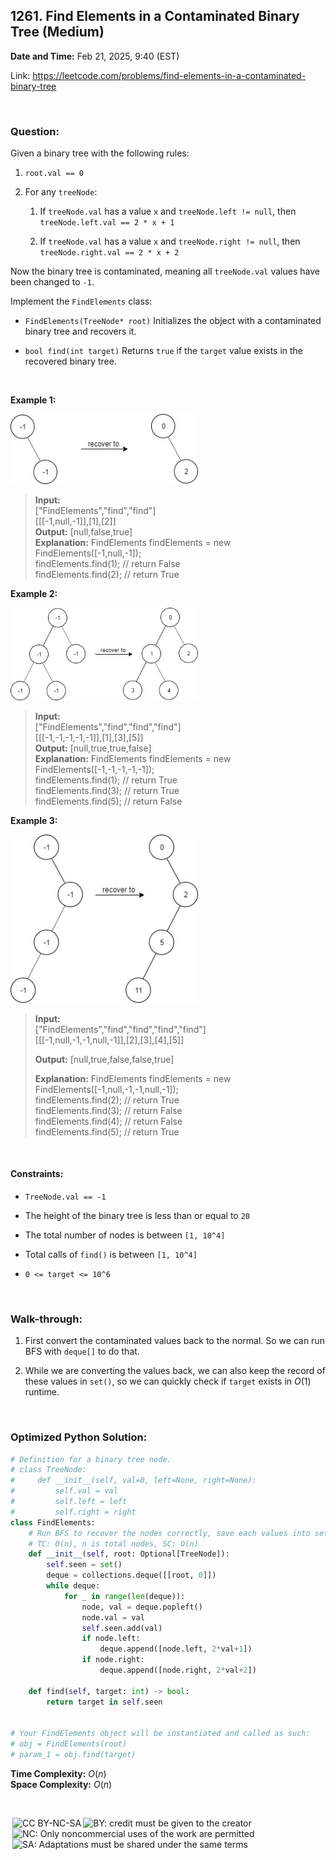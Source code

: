 ## 1261. Find Elements in a Contaminated Binary Tree (Medium)
**Date and Time:** Feb 21, 2025, 9:40 (EST)

Link: https://leetcode.com/problems/find-elements-in-a-contaminated-binary-tree

<br>

### Question:
Given a binary tree with the following rules:

1. `root.val == 0`

2. For any `treeNode`:
   1. If `treeNode.val` has a value `x` and `treeNode.left != null`, then `treeNode.left.val == 2 * x + 1`

   2. If `treeNode.val` has a value `x` and `treeNode.right != null`, then `treeNode.right.val == 2 * x + 2`

Now the binary tree is contaminated, meaning all `treeNode.val` values have been changed to `-1`.

Implement the `FindElements` class:

- `FindElements(TreeNode* root)` Initializes the object with a contaminated binary tree and recovers it.

- `bool find(int target)` Returns `true` if the `target` value exists in the recovered binary tree.

<br>

**Example 1:**

<img src='../images/1261_1.jpg' width=300>

> **Input:** <br> ["FindElements","find","find"] <br>
[[[-1,null,-1]],[1],[2]] <br>
> **Output:** [null,false,true] <br>
> **Explanation:** FindElements findElements = new FindElements([-1,null,-1]); <br>
findElements.find(1); // return False <br>
findElements.find(2); // return True <br>

**Example 2:**

<img src='../images/1261_2.jpg' width=300>

> **Input:** <br> ["FindElements","find","find","find"] <br>
[[[-1,-1,-1,-1,-1]],[1],[3],[5]] <br>
> **Output:** [null,true,true,false] <br>
> **Explanation:** FindElements findElements = new FindElements([-1,-1,-1,-1,-1]); <br>
findElements.find(1); // return True <br>
findElements.find(3); // return True <br>
findElements.find(5); // return False

**Example 3:**

<img src='../images/1261_3.jpg' width=300>

> **Input:** <br> ["FindElements","find","find","find","find"] <br>
[[[-1,null,-1,-1,null,-1]],[2],[3],[4],[5]]
> 
> **Output:** [null,true,false,false,true]
>
> **Explanation:** FindElements findElements = new FindElements([-1,null,-1,-1,null,-1]); <br>
findElements.find(2); // return True <br>
findElements.find(3); // return False <br>
findElements.find(4); // return False <br>
findElements.find(5); // return True

<br>

#### Constraints:
* `TreeNode.val == -1`

* The height of the binary tree is less than or equal to `20`

* The total number of nodes is between `[1, 10^4]`

* Total calls of `find()` is between `[1, 10^4]`

* `0 <= target <= 10^6`

<br>

### Walk-through: 
1. First convert the contaminated values back to the normal. So we can run BFS with `deque[]` to do that.

2. While we are converting the values back, we can also keep the record of these values in `set()`, so we can quickly check if `target` exists in $O(1)$ runtime.

<br>

### Optimized Python Solution:
```python
# Definition for a binary tree node.
# class TreeNode:
#     def __init__(self, val=0, left=None, right=None):
#         self.val = val
#         self.left = left
#         self.right = right
class FindElements:
    # Run BFS to recover the nodes correctly, save each values into set()
    # TC: O(n), n is total nodes, SC: O(n)
    def __init__(self, root: Optional[TreeNode]):
        self.seen = set()
        deque = collections.deque([[root, 0]])
        while deque:
            for _ in range(len(deque)):
                node, val = deque.popleft()
                node.val = val
                self.seen.add(val)
                if node.left:
                    deque.append([node.left, 2*val+1])
                if node.right:
                    deque.append([node.right, 2*val+2])

    def find(self, target: int) -> bool:
        return target in self.seen


# Your FindElements object will be instantiated and called as such:
# obj = FindElements(root)
# param_1 = obj.find(target)
```
**Time Complexity:** $O(n)$ <br>
**Space Complexity:** $O(n)$

<br>

<img style="height:22px!important;margin-left:3px;vertical-align:text-bottom;" src="https://mirrors.creativecommons.org/presskit/icons/cc.svg?ref=chooser-v1" alt="CC BY-NC-SA" title="CC BY-NC-SA"><img style="height:22px!important;margin-left:3px;vertical-align:text-bottom;" src="https://mirrors.creativecommons.org/presskit/icons/by.svg?ref=chooser-v1" alt="BY: credit must be given to the creator" title="BY: credit must be given to the creator"><img style="height:22px!important;margin-left:3px;vertical-align:text-bottom;" src="https://mirrors.creativecommons.org/presskit/icons/nc.svg?ref=chooser-v1" alt="NC: Only noncommercial uses of the work are permitted" title="NC: Only noncommercial uses of the work are permitted"><img style="height:22px!important;margin-left:3px;vertical-align:text-bottom;" src="https://mirrors.creativecommons.org/presskit/icons/sa.svg?ref=chooser-v1" alt="SA: Adaptations must be shared under the same terms" title="SA: Adaptations must be shared under the same terms">